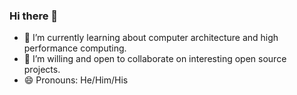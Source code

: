 ### Hi there 👋

- 🌱 I’m currently learning about computer architecture and high performance computing.
- 🔭 I’m willing and open to collaborate on interesting open source projects.
- 😄 Pronouns: He/Him/His

<!--
**eric1iao/eric1iao** is a ✨ _special_ ✨ repository because its `README.md` (this file) appears on your GitHub profile.

Here are some ideas to get you started:

- 🔭 I’m currently working on ...
- 🌱 I’m currently learning ...
- 👯 I’m looking to collaborate on ...
- 🤔 I’m looking for help with ...
- 💬 Ask me about ...
- 📫 How to reach me: ...
- 😄 Pronouns: ...
- ⚡ Fun fact: ...
-->
